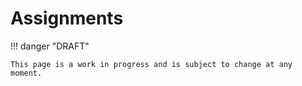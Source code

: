 # Assignments

!!! danger "DRAFT"

    This page is a work in progress and is subject to change at any moment.
